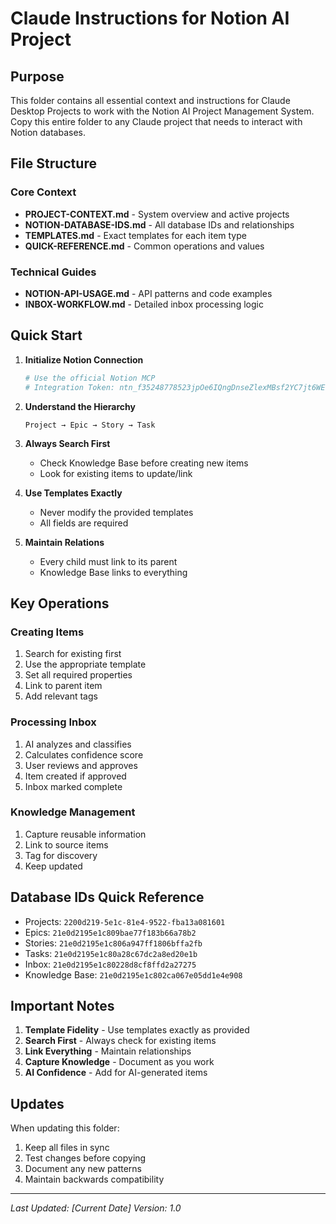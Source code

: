 # Claude Instructions for Notion AI Project

## Purpose
This folder contains all essential context and instructions for Claude Desktop Projects to work with the Notion AI Project Management System. Copy this entire folder to any Claude project that needs to interact with Notion databases.

## File Structure

### Core Context
- **PROJECT-CONTEXT.md** - System overview and active projects
- **NOTION-DATABASE-IDS.md** - All database IDs and relationships
- **TEMPLATES.md** - Exact templates for each item type
- **QUICK-REFERENCE.md** - Common operations and values

### Technical Guides
- **NOTION-API-USAGE.md** - API patterns and code examples
- **INBOX-WORKFLOW.md** - Detailed inbox processing logic

## Quick Start

1. **Initialize Notion Connection**
   ```bash
   # Use the official Notion MCP
   # Integration Token: ntn_f35248778523jpOe6IQngDnseZlexMBsf2YC7jt6WEb9NF
   ```

2. **Understand the Hierarchy**
   ```
   Project → Epic → Story → Task
   ```

3. **Always Search First**
   - Check Knowledge Base before creating new items
   - Look for existing items to update/link

4. **Use Templates Exactly**
   - Never modify the provided templates
   - All fields are required

5. **Maintain Relations**
   - Every child must link to its parent
   - Knowledge Base links to everything

## Key Operations

### Creating Items
1. Search for existing first
2. Use the appropriate template
3. Set all required properties
4. Link to parent item
5. Add relevant tags

### Processing Inbox
1. AI analyzes and classifies
2. Calculates confidence score
3. User reviews and approves
4. Item created if approved
5. Inbox marked complete

### Knowledge Management
1. Capture reusable information
2. Link to source items
3. Tag for discovery
4. Keep updated

## Database IDs Quick Reference
- Projects: `2200d219-5e1c-81e4-9522-fba13a081601`
- Epics: `21e0d2195e1c809bae77f183b66a78b2`
- Stories: `21e0d2195e1c806a947ff1806bffa2fb`
- Tasks: `21e0d2195e1c80a28c67dc2a8ed20e1b`
- Inbox: `21e0d2195e1c80228d8cf8ffd2a27275`
- Knowledge Base: `21e0d2195e1c802ca067e05dd1e4e908`

## Important Notes

1. **Template Fidelity** - Use templates exactly as provided
2. **Search First** - Always check for existing items
3. **Link Everything** - Maintain relationships
4. **Capture Knowledge** - Document as you work
5. **AI Confidence** - Add for AI-generated items

## Updates
When updating this folder:
1. Keep all files in sync
2. Test changes before copying
3. Document any new patterns
4. Maintain backwards compatibility

---

*Last Updated: [Current Date]*
*Version: 1.0*